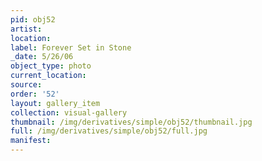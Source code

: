 ```yaml
---
pid: obj52
artist: 
location: 
label: Forever Set in Stone
_date: 5/26/06
object_type: photo
current_location: 
source: 
order: '52'
layout: gallery_item
collection: visual-gallery
thumbnail: /img/derivatives/simple/obj52/thumbnail.jpg
full: /img/derivatives/simple/obj52/full.jpg
manifest: 
---
```

